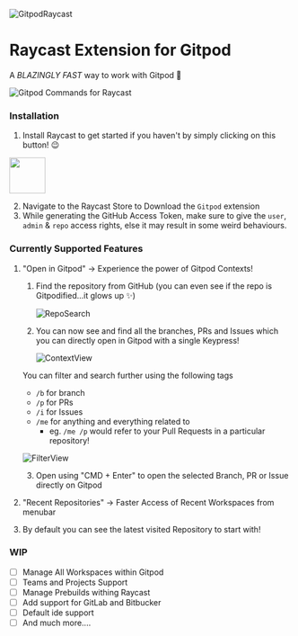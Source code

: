 ![GitpodRaycast](https://user-images.githubusercontent.com/72302948/212153237-df8ea15e-c50f-4ab2-9694-d6671abe568f.png)

# Raycast Extension for Gitpod 

A _BLAZINGLY FAST_ way to work with Gitpod 🍊

![ Gitpod Commands for Raycast ](/metadata/Commands.png)

### Installation

1. Install Raycast to get started if you haven't by simply clicking on this button! 😉

<a href="https://www.raycast.com/henitchobisa/gitpod"><img src="https://www.raycast.com/henitchobisa/gitpod/install_button@2x.png" height="64" alt="" style="height: 64px;"></a>

2. Navigate to the Raycast Store to Download the `Gitpod` extension
3. While generating the GitHub Access Token, make sure to give the `user`, `admin` & `repo` access rights, else it may result in some weird behaviours.

### Currently Supported Features

1. "Open in Gitpod" -> Experience the power of Gitpod Contexts!
   1. Find the repository from GitHub (you can even see if the repo is Gitpodified...it glows up ✨)
   
      ![RepoSearch](/metadata/RepoCatelog.png)
   2. You can now see and find all the branches, PRs and Issues which you can directly open in Gitpod with a single Keypress!
   
      ![ContextView](/metadata/OpenBranchPRIssue.png)
   
   You can filter and search further using the following tags
      - `/b` for branch
      - `/p` for PRs 
      - `/i` for Issues
      - `/me` for anything and everything related to 
         - eg. `/me /p` would refer to your Pull Requests in a particular repository!

   ![FilterView](/metadata/FilterBranchPRIssue.png)

   3. Open using "CMD + Enter" to open the selected Branch, PR or Issue directly on Gitpod

2. "Recent Repositories" -> Faster Access of Recent Workspaces from menubar
   
3. By default you can see the latest visited Repository to start with! 


### WIP

- [ ] Manage All Workspaces within Gitpod 
- [ ] Teams and Projects Support
- [ ] Manage Prebuilds withing Raycast
- [ ] Add support for GitLab and Bitbucker
- [ ] Default ide support
- [ ] And much more....
